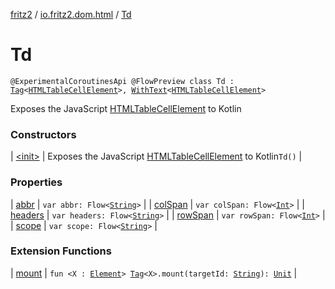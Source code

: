 [fritz2](../../index.md) / [io.fritz2.dom.html](../index.md) / [Td](./index.md)

# Td

`@ExperimentalCoroutinesApi @FlowPreview class Td : `[`Tag`](../../io.fritz2.dom/-tag/index.md)`<`[`HTMLTableCellElement`](https://kotlinlang.org/api/latest/jvm/stdlib/org.w3c.dom/-h-t-m-l-table-cell-element/index.html)`>, `[`WithText`](../../io.fritz2.dom/-with-text/index.md)`<`[`HTMLTableCellElement`](https://kotlinlang.org/api/latest/jvm/stdlib/org.w3c.dom/-h-t-m-l-table-cell-element/index.html)`>`

Exposes the JavaScript [HTMLTableCellElement](https://developer.mozilla.org/en/docs/Web/API/HTMLTableCellElement) to Kotlin

### Constructors

| [&lt;init&gt;](-init-.md) | Exposes the JavaScript [HTMLTableCellElement](https://developer.mozilla.org/en/docs/Web/API/HTMLTableCellElement) to Kotlin`Td()` |

### Properties

| [abbr](abbr.md) | `var abbr: Flow<`[`String`](https://kotlinlang.org/api/latest/jvm/stdlib/kotlin/-string/index.html)`>` |
| [colSpan](col-span.md) | `var colSpan: Flow<`[`Int`](https://kotlinlang.org/api/latest/jvm/stdlib/kotlin/-int/index.html)`>` |
| [headers](headers.md) | `var headers: Flow<`[`String`](https://kotlinlang.org/api/latest/jvm/stdlib/kotlin/-string/index.html)`>` |
| [rowSpan](row-span.md) | `var rowSpan: Flow<`[`Int`](https://kotlinlang.org/api/latest/jvm/stdlib/kotlin/-int/index.html)`>` |
| [scope](scope.md) | `var scope: Flow<`[`String`](https://kotlinlang.org/api/latest/jvm/stdlib/kotlin/-string/index.html)`>` |

### Extension Functions

| [mount](../../io.fritz2.dom/mount.md) | `fun <X : `[`Element`](https://kotlinlang.org/api/latest/jvm/stdlib/org.w3c.dom/-element/index.html)`> `[`Tag`](../../io.fritz2.dom/-tag/index.md)`<X>.mount(targetId: `[`String`](https://kotlinlang.org/api/latest/jvm/stdlib/kotlin/-string/index.html)`): `[`Unit`](https://kotlinlang.org/api/latest/jvm/stdlib/kotlin/-unit/index.html) |

